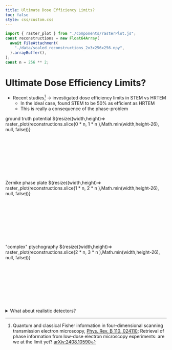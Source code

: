 ```yaml
---
title: Ultimate Dose Efficiency Limits?
toc: false
style: css/custom.css
---
```


<script type="module" src="https://cdn.jsdelivr.net/npm/@marimo-team/islands@0.6.19/dist/main.js"></script>
<link
    href="https://cdn.jsdelivr.net/npm/@marimo-team/islands@0.6.19/dist/style.css"
    rel="stylesheet"
    crossorigin="anonymous"
/>
<link rel="preconnect" href="https://fonts.googleapis.com" />
<link
    rel="preconnect"
    href="https://fonts.gstatic.com"
    crossorigin
/>
<link href="https://fonts.googleapis.com/css2?family=Fira+Mono:wght@400;500;700&amp;family=Lora&amp;family=PT+Sans:wght@400;700&amp;display=swap" rel="stylesheet" />
<link
    rel="stylesheet"
    href="https://cdn.jsdelivr.net/npm/katex@0.16.10/dist/katex.min.css"
    integrity="sha384-wcIxkf4k558AjM3Yz3BBFQUbk/zgIYC2R0QpeeYb+TwlBVMrlgLqwRjRtGZiK7ww"
    crossorigin="anonymous"
/>

```js
import { raster_plot } from "./components/rasterPlot.js";
const reconstructions = new Float64Array(
  await FileAttachment(
    "./data/scaled_reconstructions_2x3x256x256.npy",
  ).arrayBuffer(),
);
const n = 256 ** 2;
```

# Ultimate Dose Efficiency Limits?

- Recent studies[^1] &rarr; investigated dose efficiency limits in STEM vs HRTEM
  - In the ideal case, found STEM to be 50% as efficient as HRTEM
  - This is really a consequence of the phase-problem

<div class="grid grid-cols-3" style="grid-auto-rows: auto;">
  <div class="img-container" style="min-height:200px;">
    ground truth potential
    ${resize((width,height)=> raster_plot(reconstructions.slice(0 * n, 1 * n ),Math.min(width,height-26), null, false))}
  </div>
  <div class="img-container" style="min-height:200px;">
    Zernike phase plate
    ${resize((width,height)=> raster_plot(reconstructions.slice(1 * n, 2 * n ),Math.min(width,height-26), null, false))}
  </div>
  <div class="img-container" style="min-height:200px;">
    "complex" ptychography
    ${resize((width,height)=> raster_plot(reconstructions.slice(2 * n, 3 * n ),Math.min(width,height-26), null, false))}
  </div>
</div>

<details>
<summary> What about realistic detectors? </summary>
<div class="grid grid-cols-3" style="grid-auto-rows: auto;">
  <div class="img-container" style="min-height:200px;">
    tilt-corrected BF-STEM
    ${resize((width,height)=> raster_plot(reconstructions.slice(3 * n, 4 * n ),Math.min(width,height-26), null, false))}
  </div>
  <div class="img-container" style="min-height:200px;">
    regular ptychography
    ${resize((width,height)=> raster_plot(reconstructions.slice(4 * n, 5 * n ),Math.min(width,height-26), null, false))}
  </div>
  <div class="img-container" style="min-height:200px;">
    STEM-H ptychography
    ${resize((width,height)=> raster_plot(reconstructions.slice(5 * n, 6 * n ),Math.min(width,height-26), null, false))}
  </div>
</div>

</details>

[^1]: Quantum and classical Fisher information in four-dimensional scanning transmission electron microscopy, [Phys. Rev. B 110, 024110](https://journals.aps.org/prb/abstract/10.1103/PhysRevB.110.024110); Retrieval of phase information from low-dose electron microscopy experiments: are we at the limit yet? [ arXiv:2408.10590](https://arxiv.org/abs/2408.10590)
